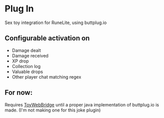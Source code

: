 # Plug In

Sex toy integration for RuneLite, using buttplug.io

## Configurable activation on
- Damage dealt
- Damage received
- XP drop
- Collection log
- Valuable drops
- Other player chat matching regex

## For now:
Requires [ToyWebBridge](https://github.com/kyrahabattoir/ToyWebBridge) until a proper java implementation of buttplug.io is made. (I'm not making one for this joke plugin)